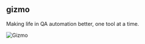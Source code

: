 ## gizmo

Making life in QA automation better, one tool at a time.

![Gizmo](https://media.giphy.com/media/bXsJKHvWdB6y4/giphy.gif)

